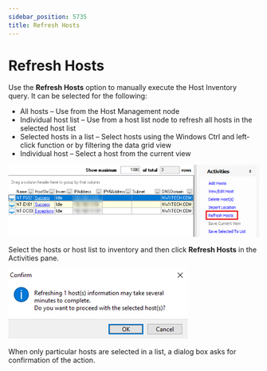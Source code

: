 ```yaml
---
sidebar_position: 5735
title: Refresh Hosts
---
```


# Refresh Hosts

Use the **Refresh Hosts** option to manually execute the Host Inventory query. It can be selected for the following:

* All hosts – Use from the Host Management node
* Individual host list – Use from a host list node to refresh all hosts in the selected host list
* Selected hosts in a list – Select hosts using the Windows Ctrl and left-click function or by filtering the data grid view
* Individual host – Select a host from the current view

![Refresh Hosts option on Activities pane](../../../../../../../static/images/AccessAnalyzer_12.0/Content/Resources/Images/EnterpriseAuditor/Admin/HostManagement/RefreshHosts.png "Refresh Hosts option on Activities pane")

Select the hosts or host list to inventory and then click **Refresh Hosts** in the Activities pane.

![Refresh Hosts Confirm dialog](../../../../../../../static/images/AccessAnalyzer_12.0/Content/Resources/Images/EnterpriseAuditor/Admin/HostManagement/RefreshHostsConfirm.png "Refresh Hosts Confirm dialog")

When only particular hosts are selected in a list, a dialog box asks for confirmation of the action.